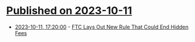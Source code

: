 # [Published on 2023-10-11](index.md)

* [2023-10-11, 17:20:00](https://news.slashdot.org/story/23/10/11/1557254/ftc-lays-out-new-rule-that-could-end-hidden-fees?utm_source=rss1.0mainlinkanon&utm_medium=feed) - [FTC Lays Out New Rule That Could End Hidden Fees](https://news.slashdot.org/story/23/10/11/1557254/ftc-lays-out-new-rule-that-could-end-hidden-fees?utm_source=rss1.0mainlinkanon&utm_medium=feed)
